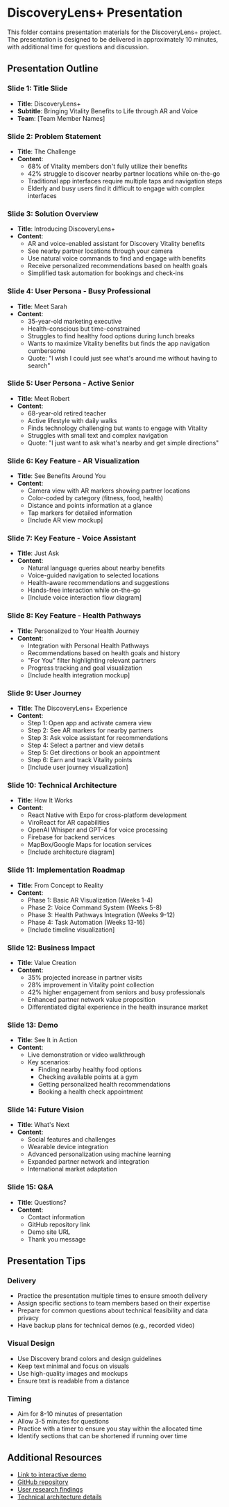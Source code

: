 # DiscoveryLens+ Presentation

This folder contains presentation materials for the DiscoveryLens+ project. The presentation is designed to be delivered in approximately 10 minutes, with additional time for questions and discussion.

## Presentation Outline

### Slide 1: Title Slide
- **Title**: DiscoveryLens+
- **Subtitle**: Bringing Vitality Benefits to Life through AR and Voice
- **Team**: [Team Member Names]

### Slide 2: Problem Statement
- **Title**: The Challenge
- **Content**:
  - 68% of Vitality members don't fully utilize their benefits
  - 42% struggle to discover nearby partner locations while on-the-go
  - Traditional app interfaces require multiple taps and navigation steps
  - Elderly and busy users find it difficult to engage with complex interfaces

### Slide 3: Solution Overview
- **Title**: Introducing DiscoveryLens+
- **Content**:
  - AR and voice-enabled assistant for Discovery Vitality benefits
  - See nearby partner locations through your camera
  - Use natural voice commands to find and engage with benefits
  - Receive personalized recommendations based on health goals
  - Simplified task automation for bookings and check-ins

### Slide 4: User Persona - Busy Professional
- **Title**: Meet Sarah
- **Content**:
  - 35-year-old marketing executive
  - Health-conscious but time-constrained
  - Struggles to find healthy food options during lunch breaks
  - Wants to maximize Vitality benefits but finds the app navigation cumbersome
  - Quote: "I wish I could just see what's around me without having to search"

### Slide 5: User Persona - Active Senior
- **Title**: Meet Robert
- **Content**:
  - 68-year-old retired teacher
  - Active lifestyle with daily walks
  - Finds technology challenging but wants to engage with Vitality
  - Struggles with small text and complex navigation
  - Quote: "I just want to ask what's nearby and get simple directions"

### Slide 6: Key Feature - AR Visualization
- **Title**: See Benefits Around You
- **Content**:
  - Camera view with AR markers showing partner locations
  - Color-coded by category (fitness, food, health)
  - Distance and points information at a glance
  - Tap markers for detailed information
  - [Include AR view mockup]

### Slide 7: Key Feature - Voice Assistant
- **Title**: Just Ask
- **Content**:
  - Natural language queries about nearby benefits
  - Voice-guided navigation to selected locations
  - Health-aware recommendations and suggestions
  - Hands-free interaction while on-the-go
  - [Include voice interaction flow diagram]

### Slide 8: Key Feature - Health Pathways
- **Title**: Personalized to Your Health Journey
- **Content**:
  - Integration with Personal Health Pathways
  - Recommendations based on health goals and history
  - "For You" filter highlighting relevant partners
  - Progress tracking and goal visualization
  - [Include health integration mockup]

### Slide 9: User Journey
- **Title**: The DiscoveryLens+ Experience
- **Content**:
  - Step 1: Open app and activate camera view
  - Step 2: See AR markers for nearby partners
  - Step 3: Ask voice assistant for recommendations
  - Step 4: Select a partner and view details
  - Step 5: Get directions or book an appointment
  - Step 6: Earn and track Vitality points
  - [Include user journey visualization]

### Slide 10: Technical Architecture
- **Title**: How It Works
- **Content**:
  - React Native with Expo for cross-platform development
  - ViroReact for AR capabilities
  - OpenAI Whisper and GPT-4 for voice processing
  - Firebase for backend services
  - MapBox/Google Maps for location services
  - [Include architecture diagram]

### Slide 11: Implementation Roadmap
- **Title**: From Concept to Reality
- **Content**:
  - Phase 1: Basic AR Visualization (Weeks 1-4)
  - Phase 2: Voice Command System (Weeks 5-8)
  - Phase 3: Health Pathways Integration (Weeks 9-12)
  - Phase 4: Task Automation (Weeks 13-16)
  - [Include timeline visualization]

### Slide 12: Business Impact
- **Title**: Value Creation
- **Content**:
  - 35% projected increase in partner visits
  - 28% improvement in Vitality point collection
  - 42% higher engagement from seniors and busy professionals
  - Enhanced partner network value proposition
  - Differentiated digital experience in the health insurance market

### Slide 13: Demo
- **Title**: See It in Action
- **Content**:
  - Live demonstration or video walkthrough
  - Key scenarios:
    - Finding nearby healthy food options
    - Checking available points at a gym
    - Getting personalized health recommendations
    - Booking a health check appointment

### Slide 14: Future Vision
- **Title**: What's Next
- **Content**:
  - Social features and challenges
  - Wearable device integration
  - Advanced personalization using machine learning
  - Expanded partner network and integration
  - International market adaptation

### Slide 15: Q&A
- **Title**: Questions?
- **Content**:
  - Contact information
  - GitHub repository link
  - Demo site URL
  - Thank you message

## Presentation Tips

### Delivery
- Practice the presentation multiple times to ensure smooth delivery
- Assign specific sections to team members based on their expertise
- Prepare for common questions about technical feasibility and data privacy
- Have backup plans for technical demos (e.g., recorded video)

### Visual Design
- Use Discovery brand colors and design guidelines
- Keep text minimal and focus on visuals
- Use high-quality images and mockups
- Ensure text is readable from a distance

### Timing
- Aim for 8-10 minutes of presentation
- Allow 3-5 minutes for questions
- Practice with a timer to ensure you stay within the allocated time
- Identify sections that can be shortened if running over time

## Additional Resources
- [Link to interactive demo](https://bhekumusaeric.github.io/DiscoveryGradHack/)
- [GitHub repository](https://github.com/BhekumusaEric/DiscoveryGradHack)
- [User research findings](./user_research.md)
- [Technical architecture details](./technical_architecture.md)
